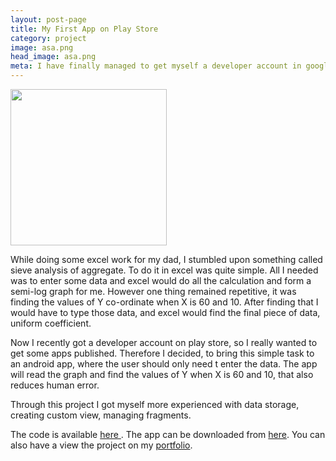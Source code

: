 ```yaml
---
layout: post-page
title: My First App on Play Store
category: project
image: asa.png
head_image: asa.png
meta: I have finally managed to get myself a developer account in google play store, and have launched an app.
---
```


<img src="{{site.baseurl}}/img/{{page.head_image}}" width="250px" height="250px"/>

While doing some excel work for my dad, I stumbled upon something called sieve analysis of
aggregate. To do it in excel was quite simple. All I needed was to enter some data
and excel would do all the calculation and form a semi-log graph for me. However one thing
remained repetitive, it was finding the values of Y co-ordinate when X is 60 and 10.
After finding that I would have to type those data, and excel would find the final piece of data, uniform
coefficient.

Now I recently got a developer account on play store, so I really wanted to get some apps published.
Therefore I decided, to bring this simple task to an android app, where the user should only need t
enter the data. The app will read the graph and find the values of Y when X is 60 and 10, that also
reduces human error.  

Through this project I got myself more experienced with data storage, creating custom view, managing
fragments.

The code is available <a href="http://github.com/rhemon/aggregatesieveanalysis"> here </a>. The app can
be downloaded from <a href="https://play.google.com/store/apps/details?id=io.github.rhemon.aggregatesieveanalysis"> here</a>. You can also have a view the project on my <a href="http://rhemon.github.io/portfolio/">portfolio</a>.
